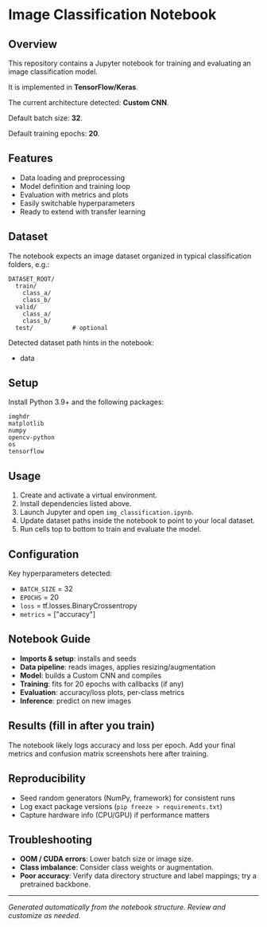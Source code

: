 # Image Classification Notebook

## Overview
This repository contains a Jupyter notebook for training and evaluating an image classification model.

It is implemented in **TensorFlow/Keras**.

The current architecture detected: **Custom CNN**.

Default batch size: **32**.

Default training epochs: **20**.

## Features
- Data loading and preprocessing
- Model definition and training loop
- Evaluation with metrics and plots
- Easily switchable hyperparameters
- Ready to extend with transfer learning

## Dataset
The notebook expects an image dataset organized in typical classification folders, e.g.:

```
DATASET_ROOT/
  train/
    class_a/
    class_b/
  valid/
    class_a/
    class_b/
  test/           # optional
```

Detected dataset path hints in the notebook:

- data


## Setup
Install Python 3.9+ and the following packages:

```
imghdr
matplotlib
numpy
opencv-python
os
tensorflow
```


## Usage
1. Create and activate a virtual environment.
2. Install dependencies listed above.
3. Launch Jupyter and open `img_classification.ipynb`.
4. Update dataset paths inside the notebook to point to your local dataset.
5. Run cells top to bottom to train and evaluate the model.


## Configuration
Key hyperparameters detected:

- `BATCH_SIZE` = 32
- `EPOCHS` = 20
- `loss` = tf.losses.BinaryCrossentropy
- `metrics` = ["accuracy"]

## Notebook Guide
- **Imports & setup**: installs and seeds
- **Data pipeline**: reads images, applies resizing/augmentation
- **Model**: builds a Custom CNN and compiles
- **Training**: fits for 20 epochs with callbacks (if any)
- **Evaluation**: accuracy/loss plots, per-class metrics
- **Inference**: predict on new images

## Results (fill in after you train)
The notebook likely logs accuracy and loss per epoch. Add your final metrics and confusion matrix screenshots here after training.

## Reproducibility
- Seed random generators (NumPy, framework) for consistent runs
- Log exact package versions (`pip freeze > requirements.txt`)
- Capture hardware info (CPU/GPU) if performance matters

## Troubleshooting
- **OOM / CUDA errors**: Lower batch size or image size.
- **Class imbalance**: Consider class weights or augmentation.
- **Poor accuracy**: Verify data directory structure and label mappings; try a pretrained backbone.


---
*Generated automatically from the notebook structure. Review and customize as needed.*
